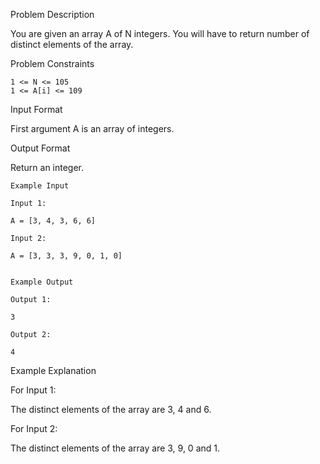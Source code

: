 Problem Description

You are given an array A of N integers. You will have to return number of distinct elements of the array.

Problem Constraints

    1 <= N <= 105
    1 <= A[i] <= 109


Input Format

First argument A is an array of integers.


Output Format

Return an integer.

    
    Example Input
    
    Input 1:
    
    A = [3, 4, 3, 6, 6]
    
    Input 2:
    
    A = [3, 3, 3, 9, 0, 1, 0]
    
    
    Example Output
    
    Output 1:
    
    3
    
    Output 2:
    
    4
    

Example Explanation

For Input 1:

The distinct elements of the array are 3, 4 and 6.

For Input 2:

The distinct elements of the array are 3, 9, 0 and 1.
